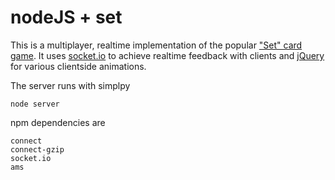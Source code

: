 nodeJS + set
============

This is a multiplayer, realtime implementation of the popular ["Set" card game][1].
It uses [socket.io][2] to achieve realtime feedback with clients and [jQuery][3] for
various clientside animations.

The server runs with simplpy

    node server
    
npm dependencies are

    connect
    connect-gzip
    socket.io
    ams

[1]: http://en.wikipedia.org/wiki/Set_(game)
[2]: http://socket.io/
[3]: https://github.com/jquery/jquery
